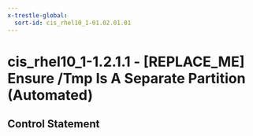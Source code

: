```yaml
---
x-trestle-global:
  sort-id: cis_rhel10_1-01.02.01.01
---
```


# cis_rhel10_1-1.2.1.1 - \[REPLACE_ME\] Ensure /Tmp Is A Separate Partition (Automated)

## Control Statement
